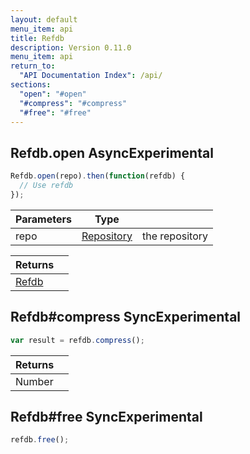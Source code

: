 ```yaml
---
layout: default
menu_item: api
title: Refdb
description: Version 0.11.0
menu_item: api
return_to:
  "API Documentation Index": /api/
sections:
  "open": "#open"
  "#compress": "#compress"
  "#free": "#free"
---
```


## <a name="open"></a><span>Refdb.</span>open <span class="tags"><span class="async">Async</span><span class="experimental">Experimental</span></span>

```js
Refdb.open(repo).then(function(refdb) {
  // Use refdb
});
```

| Parameters | Type |   |
| --- | --- | --- |
| repo | [Repository](/api/repository/) | the repository |

| Returns |  |
| --- | --- |
| [Refdb](/api/refdb/) |  |

## <a name="compress"></a><span>Refdb#</span>compress <span class="tags"><span class="sync">Sync</span><span class="experimental">Experimental</span></span>

```js
var result = refdb.compress();
```

| Returns |  |
| --- | --- |
| Number |  |

## <a name="free"></a><span>Refdb#</span>free <span class="tags"><span class="sync">Sync</span><span class="experimental">Experimental</span></span>

```js
refdb.free();
```

